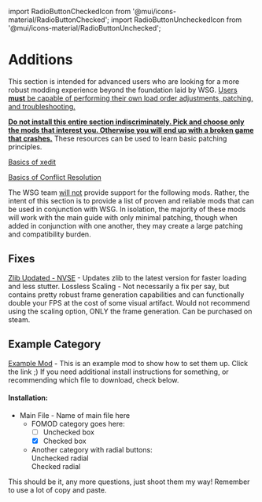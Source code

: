 ﻿import RadioButtonCheckedIcon from '@mui/icons-material/RadioButtonChecked';
import RadioButtonUncheckedIcon from '@mui/icons-material/RadioButtonUnchecked';

# Additions

This section is intended for advanced users who are looking for a more robust modding experience beyond the foundation laid by WSG. <u>Users <b>must</b> be capable of performing their own load order adjustments, patching, and troubleshooting.</u>

<u><b>Do not install this entire section indiscriminately. Pick and choose only the mods that interest you. Otherwise you will end up with a broken game that crashes.</b></u> These resources can be used to learn basic patching principles.

[Basics of xedit](https://moddinglinked.com/xedit.html)

[Basics of Conflict Resolution](https://moddinglinked.com/themethod.html)

The WSG team <u>will not</u> provide support for the following mods. Rather, the intent of this section is to provide a list of proven and reliable mods that can be used in conjunction with WSG. In isolation, the majority of these mods will work with the main guide with only minimal patching, though when added in conjunction with one another, they may create a large patching and compatibility burden.


## Fixes
[Zlib Updated - NVSE](https://www.nexusmods.com/newvegas/mods/85267) - Updates zlib to the latest version for faster loading and less stutter.
Lossless Scaling - Not necessarily a fix per say, but contains pretty robust frame generation capabilities and can functionally double your FPS at the cost of some visual artifact. Would not recommend using the scaling option, ONLY the frame generation. Can be purchased on steam.


## Example Category

[Example Mod](https://www.nexusmods.com/newvegas/mods/81221) - This is an example mod to show how to set them up. Click the link ;)
If you need additional install instructions for something, or recommending which file to download, check below.

#### Installation:

- Main File - Name of main file here
  - FOMOD category goes here:
    - [ ] Unchecked box
    - [x] Checked box
  - Another category with radial buttons:<br/>
    <RadioButtonUncheckedIcon fontSize="small" /> Unchecked radial<br/>
    <RadioButtonCheckedIcon fontSize="small" /> Checked radial<br/>

This should be it, any more questions, just shoot them my way! Remember to use a lot of copy and paste.
